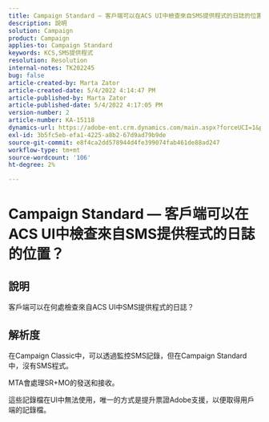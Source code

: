 ```yaml
---
title: Campaign Standard — 客戶端可以在ACS UI中檢查來自SMS提供程式的日誌的位置？
description: 說明
solution: Campaign
product: Campaign
applies-to: Campaign Standard
keywords: KCS,SMS提供程式
resolution: Resolution
internal-notes: TK202245
bug: false
article-created-by: Marta Zator
article-created-date: 5/4/2022 4:14:47 PM
article-published-by: Marta Zator
article-published-date: 5/4/2022 4:17:05 PM
version-number: 2
article-number: KA-15118
dynamics-url: https://adobe-ent.crm.dynamics.com/main.aspx?forceUCI=1&pagetype=entityrecord&etn=knowledgearticle&id=95fdfd4c-c5cb-ec11-a7b5-6045bd00d4f5
exl-id: 3b5fc5eb-efa1-4225-a8b2-67d9ad79b9de
source-git-commit: e8f4ca2dd578944d4fe399074fab461de88ad247
workflow-type: tm+mt
source-wordcount: '106'
ht-degree: 2%

---
```


# Campaign Standard — 客戶端可以在ACS UI中檢查來自SMS提供程式的日誌的位置？

## 說明


客戶端可以在何處檢查來自ACS UI中SMS提供程式的日誌？


## 解析度


在Campaign Classic中，可以透過監控SMS記錄，但在Campaign Standard中，沒有SMS程式。

MTA會處理SR+MO的發送和接收。

這些記錄檔在UI中無法使用，唯一的方式是提升票證Adobe支援，以便取得用戶端的記錄檔。

